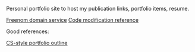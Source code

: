 Personal portfolio site to host my publication links, portfolio items, resume. 

[Freenom domain service](https://my.freenom.com/clientarea.php?managedns=siddharthadatta.ml&domainid=1071305030)
[Code modification reference](http://archive.is/3TPas)


Good references:

[CS-style portfolio outline](https://github.com/mikacuy/mikacuy.github.io/blob/master/_pages/about.html)

